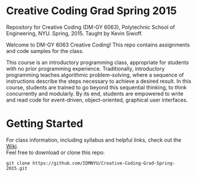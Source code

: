 # Creative Coding Grad Spring 2015
Repository for Creative Coding (DM-GY 6063), Polytechnic School of Engineering, NYU. Spring, 2015.  Taught by Kevin Siwoff.

Welcome to DM-GY 6063 Creative Coding!  This repo contains assignments and code samples for the class.

This course is an introductory programming class, appropriate for students with no prior programming experience. Traditionally, introductory programming teaches algorithmic problem-solving, where a sequence of instructions describe the steps necessary to achieve a desired result. In this course, students are trained to go beyond this sequential thinking, to think concurrently and modularly. By its end, students are empowered to write and read code for event-driven, object-oriented, graphical user interfaces.

# Getting Started
For class information, including syllabus and helpful links, check out the [Wiki](https://github.com/IDMNYU/Creative-Coding-Grad-Spring-2015/wiki).  
Feel free to download or clone this repo:
```
git clone https://github.com/IDMNYU/Creative-Coding-Grad-Spring-2015.git
```
